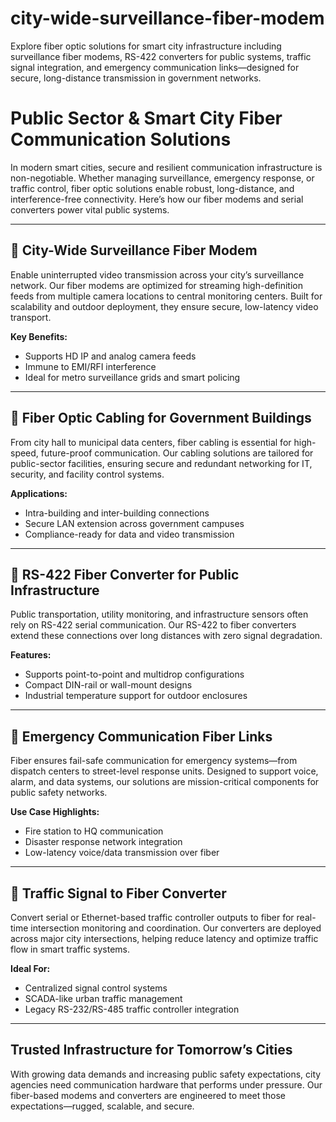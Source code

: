 # city-wide-surveillance-fiber-modem
Explore fiber optic solutions for smart city infrastructure including surveillance fiber modems, RS-422 converters for public systems, traffic signal integration, and emergency communication links—designed for secure, long-distance transmission in government networks.

# Public Sector & Smart City Fiber Communication Solutions

In modern smart cities, secure and resilient communication infrastructure is non-negotiable. Whether managing surveillance, emergency response, or traffic control, fiber optic solutions enable robust, long-distance, and interference-free connectivity. Here’s how our fiber modems and serial converters power vital public systems.

---

## 🔹 City-Wide Surveillance Fiber Modem

Enable uninterrupted video transmission across your city’s surveillance network. Our fiber modems are optimized for streaming high-definition feeds from multiple camera locations to central monitoring centers. Built for scalability and outdoor deployment, they ensure secure, low-latency video transport.

**Key Benefits:**
- Supports HD IP and analog camera feeds
- Immune to EMI/RFI interference
- Ideal for metro surveillance grids and smart policing

---

## 🔹 Fiber Optic Cabling for Government Buildings

From city hall to municipal data centers, fiber cabling is essential for high-speed, future-proof communication. Our cabling solutions are tailored for public-sector facilities, ensuring secure and redundant networking for IT, security, and facility control systems.

**Applications:**
- Intra-building and inter-building connections
- Secure LAN extension across government campuses
- Compliance-ready for data and video transmission

---

## 🔹 RS-422 Fiber Converter for Public Infrastructure

Public transportation, utility monitoring, and infrastructure sensors often rely on RS-422 serial communication. Our RS-422 to fiber converters extend these connections over long distances with zero signal degradation.

**Features:**
- Supports point-to-point and multidrop configurations
- Compact DIN-rail or wall-mount designs
- Industrial temperature support for outdoor enclosures

---

## 🔹 Emergency Communication Fiber Links

Fiber ensures fail-safe communication for emergency systems—from dispatch centers to street-level response units. Designed to support voice, alarm, and data systems, our solutions are mission-critical components for public safety networks.

**Use Case Highlights:**
- Fire station to HQ communication
- Disaster response network integration
- Low-latency voice/data transmission over fiber

---

## 🔹 Traffic Signal to Fiber Converter

Convert serial or Ethernet-based traffic controller outputs to fiber for real-time intersection monitoring and coordination. Our converters are deployed across major city intersections, helping reduce latency and optimize traffic flow in smart traffic systems.

**Ideal For:**
- Centralized signal control systems
- SCADA-like urban traffic management
- Legacy RS-232/RS-485 traffic controller integration

---

## Trusted Infrastructure for Tomorrow’s Cities

With growing data demands and increasing public safety expectations, city agencies need communication hardware that performs under pressure. Our fiber-based modems and converters are engineered to meet those expectations—rugged, scalable, and secure.

